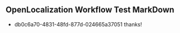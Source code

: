## OpenLocalization Workflow Test MarkDown
* db0c6a70-4831-48fd-877d-024665a37051 
thanks!<!--HONumber=Mar16_HO2-->

